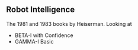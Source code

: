 ## Robot Intelligence

The 1981 and 1983 books by Heiserman. Looking at

* BETA-I with Confidence
* GAMMA-I Basic